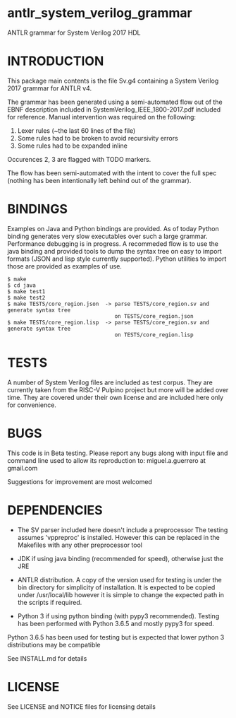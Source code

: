# antlr_system_verilog_grammar
ANTLR grammar for System Verilog 2017 HDL


# INTRODUCTION

This package main contents is the file Sv.g4 containing a 
System Verilog 2017 grammar for ANTLR v4.

The grammar has been generated using a semi-automated flow out of the
EBNF description included in SystemVerilog_IEEE_1800-2017.pdf included
for reference. Manual intervention was required on the following:

   1. Lexer rules (~the last 60 lines of the file)
   2. Some rules had to be broken to avoid recursivity errors
   3. Some rules had to be expanded inline

Occurences 2, 3 are flagged with TODO markers.

The flow has been semi-automated with the intent to cover the full
spec (nothing has been intentionally left behind out of the grammar).

# BINDINGS

Examples on Java and Python bindings are provided. As of today Python
binding generates very slow executables over such a large grammar.
Performance debugging is in progress. A recommeded flow is to use
the java binding and provided tools to dump the syntax tree on easy 
to import formats (JSON and lisp style currently supported). Python 
utilities to import those are provided as examples of use.

    $ make
    $ cd java
    $ make test1
    $ make test2
    $ make TESTS/core_region.json  -> parse TESTS/core_region.sv and generate syntax tree 
                                      on TESTS/core_region.json
    $ make TESTS/core_region.lisp  -> parse TESTS/core_region.sv and generate syntax tree 
                                      on TESTS/core_region.lisp

# TESTS

A number of System Verilog files are included as test corpus. They are currently
taken from the RISC-V Pulpino project but more will be added over time. They are covered
under their own license and are included here only for convenience.

# BUGS

This code is in Beta testing. Please report any bugs along with input file and command line used to allow its reproduction to: miguel.a.guerrero at gmail.com

Suggestions for improvement are most welcomed

# DEPENDENCIES

- The SV parser included here doesn't include a preprocessor
The testing assumes 'vppreproc' is installed. However this can
be replaced in the Makefiles with any other preprocessor tool

- JDK if using java binding (recommended for speed), otherwise 
just the JRE

- ANTLR distribution. A copy of the version used for testing is under the 
bin directory for simplicity of installation. It is expected to be 
copied under /usr/local/lib however it is simple to change the expected
path in the scripts if required.

- Python 3 if using python binding (with pypy3 recommended). Testing has
been performed with Python 3.6.5 and mostly pypy3 for speed.

Python 3.6.5 has been used for testing but is expected that lower
python 3 distributions may be compatible

See INSTALL.md for details

# LICENSE

See LICENSE and NOTICE files for licensing details

